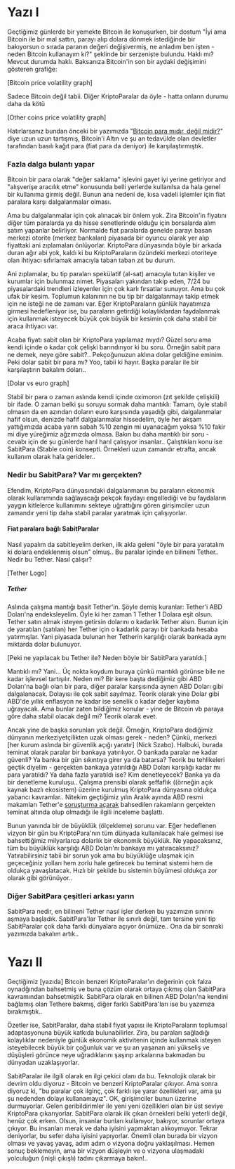 # Yazı I


Geçtiğimiz günlerde bir yemekte Bitcoin ile konuşurken, bir dostum "İyi ama Bitcoin ile bir mal sattın, parayı alıp dolara dönmek istediğinde bir bakıyorsun o sırada paranın değeri değişivermiş, ne anladım ben işten - neden Bitcoin kullanayım ki?" şeklinde bir serzenişte bulundu. Haklı mı? Mevcut durumda haklı. Baksanıza Bitcoin'in son bir aydaki değişimini gösteren grafiğe: 

[Bitcoin price volatility graph]

Sadece Bitcoin değil tabii. Diğer KriptoParalar da öyle - hatta onların durumu daha da kötü

[Other coins price volatility graph]


Hatırlarsanız bundan önceki bir yazımızda "[Bitcoin para mıdır, değil midir?](http://ademimerkezi.com/genel/2018/03/22/Bitcoin-para-mi-gercekten.html)" diye uzun uzun tartışmış, Bitcoin'i Altın ve şu an tedavülde olan devletler tarafından basılı kağıt para (fiat para da deniyor) ile karşılaştırmıştık. 

### Fazla dalga bulantı yapar

Bitcoin bir para olarak "değer saklama" işlevini gayet iyi yerine getiriyor and "alışverişe aracılık etme" konusunda belli yerlerde kullanılsa da hala genel bir kullanıma girmiş değil. Bunun ana nedeni de, kısa vadeli işlemler için fiat paralara karşı dalgalanmalar olması.  

Ama bu dalgalanmalar için çok alınacak bir önlem yok. Zira Bitcoin'in fiyatını diğer tüm paralarda ya da hisse senetlerinde olduğu için borsalarda alım satım yapanlar belirliyor. Normalde fiat paralarda genelde parayı basan merkezi otorite (merkez bankaları) piyasada bir oyuncu olarak yer alıp fiyattaki ani zıplamaları önlüyorlar. KriptoPara dünyasında böyle bir arkada duran ağır abi yok, kaldı ki bu KriptoParaların özündeki merkezi otoriteye olan ihtiyacı sıfırlamak amacıyla taban taban zıt bu durum. 

Ani zıplamalar, bu tip paraları spekülatif (al-sat) amacıyla tutan kişiler ve kurumlar için bulunmaz nimet. Piyasaları yakından takip eden, 7/24 bu piyasalardaki trendleri izleyenler için çok karlı fırsatlar sunuyor. Ama bu çok ufak bir kesim. Toplumun kalanının ne bu tip bir dalgalanmayı takip etmek için ne isteği ne de zamanı var. Eğer KriptoParaların günlük hayatımıza girmesi hedefleniyor ise, bu paraların getirdiği kolaylıklardan faydalanmak için kullanmak isteyecek büyük çok büyük bir kesimin çok daha stabil bir araca ihtiyacı var. 

Acaba fiyatı sabit olan bir KriptoPara yapılamaz mıydı? Güzel soru ama kendi içinde o kadar çok çelişki barındırıyor ki bu soru. Örneğin sabit para ne demek, neye göre sabit?.. Pekçoğunuzun aklına dolar geldiğine eminim. Peki dolar sabit bir para mı? Yoo, tabii ki hayır. Başka paralar ile bir karşılaştırın bakalım doları.. 

[Dolar vs euro graph]

Stabil bir para o zaman aslında kendi içinde oximoron (zıt şekilde çelişkili) bir ifade. O zaman belki şu soruyu sormak daha mantıklı: Tamam, öyle stabil olmasın da en azından doların euro karşısında yaşadığı gibi, dalgalanmalar hafif olsun, denizde hafif dalgalanmalar hissedelim, öyle her akşam yattığımızda acaba yarın sabah %10 zengin mi uyanacağım yoksa %10 fakir mi diye yüreğimiz ağzımızda olmasa. Bakın bu daha mantıklı bir soru - cevabı için de şu günlerde harıl harıl çalışıyor insanlar.. Çalıştıkları konu ise SabitPara (Stable coin) konsepti. Örnekleri uzun zamandır etrafta, ancak kullanım olarak hala gerideler.. 

### Nedir bu SabitPara? Var mı gerçekten?

Efendim, KriptoPara dünyasındaki dalgalanmanın bu paraların ekonomik olarak kullanımında sağlayacağı pekçok faydayı engellediği ve bu faydaların yaygın kitlelerce kullanımını sekteye uğrattığını gören girişimciler uzun zamandır yeni tip daha stabil paralar yaratmak için çalışıyorlar. 


#### Fiat paralara bağlı SabitParalar

Nasıl yapalım da sabitleyelim derken, ilk akla geleni "öyle bir para yaratalım ki dolara endeklenmiş olsun" olmuş.. Bu paralar içinde en bilineni Tether.. Nedir bu Tether. Nasıl çalışır?

[Tether Logo]

##### Tether
Aslında çalışma mantığı basit Tether'in. Şöyle demiş kuranlar: Tether'i ABD Doları'na endeksleyelim. Öyle ki her zaman 1 Tether 1 Dolara eşit olsun. Tether satın almak isteyen getirsin dolarını o kadarlık Tether alsın. Bunun için de yaratılan (satılan) her Tether için o kadarlık parayı bir bankada hesaba yatırmışlar. Yani piyasada bulunan her Tetherin karşılığı olarak bankada aynı miktarda dolar bulunuyor. 

[Peki ne yapılacak bu Tether ile? Neden böyle bir SabitPara yaratıldı.]

Mantıklı mı? Yani... Üç nokta koydum buraya çünkü mantıklı görünse bile ne kadar işlevsel tartışılır. Neden mi? Bir kere başta dediğimiz gibi ABD Doları'na bağlı olan bir para, diğer paralar karşısında aynen ABD Doları gibi dalgalanacak. Dolayısı ile çok sabit sayılmaz. Teorik olarak yine Dolar gibi ABD'de yıllık enflasyon ne kadar ise senelik o kadar değer kaybına uğrayacak. Ama bunlar zaten bildiğimiz konular - yine de Bitcoin vb paraya göre daha stabil olacak değil mi? Teorik olarak evet. 

Ancak yine de başka sorunları yok değil. Örneğin, KriptoPara dediğimiz dünyanın merkeziyetçilikten uzak olması gerek - neden? Çünkü, merkezi [her kurum aslında bir güvenlik açığı yaratır] (Nick Szabo). Halbuki, burada teminat olarak paralar bir bankaya yatırılıyor. O bankada paralar ne kadar güvenli? Ya banka bir gün sıkıntıya girer ya da batarsa? Teorik bu tehlikeleri geçtik diyelim - gerçekten bankaya yatırıldığı ABD Doları karşılığı kadar mı para yaratıldı? Ya daha fazla yaratıldı ise? Kim denetleyecek? Banka ya da bir denetleme kuruluşu.. Çalışma prensibi olarak şeffaflık ((örneğin açık kaynak bazlı ekosistem) üzerine kurulmuş  KriptoPara dünyasına oldukça yabancı kavramlar..  Nitekim geçtiğimiz yılın Aralık ayında ABD resmi makamları Tether'e [soruşturma açarak](https://www.bloomberg.com/news/articles/2018-01-30/crypto-exchange-bitfinex-tether-said-to-get-subpoenaed-by-cftc) bahsedilen rakamların gerçekten teminat altında olup olmadığı ile ilgili inceleme başlattı. 

Bunun yanında bir de büyüklük (ölçekleme) sorunu var. Eğer hedeflenen vizyon bir gün bu KriptoPara'nın tüm dünyada kullanılacak hale gelmesi ise bahsettiğimiz milyarlarca dolarlık bir ekonomik büyüklük. Ne yapacaksınız, tüm bu büyüklük karşılığı ABD Doları'nı bankaya mı yatıracaksınız? Yatırabilirsiniz tabii bir sorun yok ama bu büyüklüğe ulaşmak için geçeceğiniz yolları hem zorlu hale getirecek bu teminat sistemi hem de oldukça yavaşlatacak. Hızlı bir şekilde bu sistemin büyümesi oldukça zor olarak gibi görünüyor.. 


### Diğer SabitPara çeşitleri arkası yarın

SabitPara nedir, en bilineni Tether nasıl işler derken bu yazımızın sınırını aşmaya başladık. SabitPara'lar Tether ile sınırlı değil, tam tersine yeni tip SabitParalar çok daha farklı dünyalara açıyor önümüze.. Ona da bir sonraki yazımızda bakalım artık.. 


# Yazı II

Geçtiğimiz [yazıda] Bitcoin benzeri KriptoParalar'ın değerinin çok falza oynadğından bahsetmiş ve buna çözüm olarak ortaya çıkmış olan SabitPara kavramından bahsetmiştik. SabitPara olarak en bilinen ABD Doları'na kendini bağlamış olan Tethere bakmış, diğer farklı SabitPara'ları ise bu yazımıza bırakmıştık.. 

Özetler ise, SabitParalar, daha stabil fiyat yapısı ile KriptoParaların toplumsal adaptasyonuna büyük katkıda bulunabilirler. Zira, bu paraları sağladığı kolaylıklar nedeniyle günlük ekonomik aktivitenin içinde kullanmak isteyen isteyebilecek büyük bir çoğunluk var ve şu an yaşanan ani yükseliş ve düşüşleri görünce neye uğradıklarını şaşırıp arkalarına bakmadan bu dünyadan uzaklaşıyorlar. 






SabitParalar ile ilgili olarak en ilgi çekici olanı da bu. Teknolojik olarak bir devrim oldu diyoruz - Bitcoin ve benzeri KriptoParalar çıkıyor. Ama sonra diyoruz ki, "bu paralar çok ilginç, çok farklı işe yarar özellikleri var, ama şu şu nedenden dolayı kullanamayız". OK, girişimciler bunun üzerine durmuyorlar. Gelen geribildirimler ile yeni yeni özellikleri olan bir üst seviye KriptoPara çıkarıyorlar. SabitPara olarak ilk çıkan örnekleri belki yeterli değil, henüz çok erken. Olsun, insanlar bunları kullanıyor, bakıyor, sorunlar ortaya çıkıyor. Bu insanları merak ve daha iyisini yapmaktan alıkoymuyor. Tekrar deniyorlar, bu sefer daha iyisini yapıyorlar. Önemli olan burada bir vizyon olması ve yavaş yavaş, adım adım o vizyona doğru yaklaşılması. Hemen sonuç beklemeyin, ama bir vizyon düşleyin ve o vizyona ulaşmadaki yolculuğun (inişli çıkışlı) tadını çıkarmaya bakın!.. 
